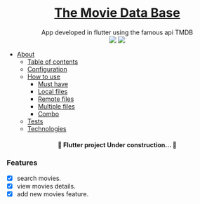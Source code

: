 <h1 align = "center">
  <a href="https://github.com/eagoncalves/tmdb_flutter">The Movie Data Base</a>
</h1>

<p align="center">App developed in flutter using the famous api TMDB</a>

<br>
<img src="https://img.shields.io/static/v1?label=TMDB&message=Flutter&color=7159c1&style=for-the-badge&logo=ghost"/>
<img src="https://img.shields.io/github/issues/eagoncalves/tmdb_flutter"/>


* [About](#about)
   * [Table of contents](#table-of-contents)
   * [Configuration](#configuration)
   * [How to use](#how-to-use)
      * [Must have](#must-have)
      * [Local files](#local-files)
      * [Remote files](#remote-files)
      * [Multiple files](#multiple-files)
      * [Combo](#combo)
   * [Tests](#tests)
   * [Technologies](#technologies)

<h4 align="center"> 
	🚧   Flutter project Under construction...   🚧
</h4>

### Features
- [x] search movies.
- [x] view movies details.
- [x] add new movies feature.
